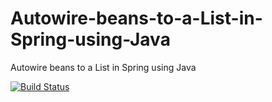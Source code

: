 # Autowire-beans-to-a-List-in-Spring-using-Java
Autowire beans to a List in Spring using Java

[![Build Status](https://travis-ci.org/Turreta/Autowire-beans-to-a-List-in-Spring-using-Java.svg?branch=master)](https://travis-ci.org/Turreta/Autowire-beans-to-a-List-in-Spring-using-Java)
